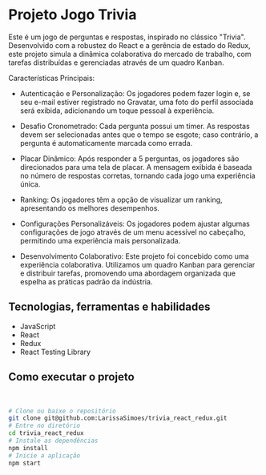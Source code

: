 # Projeto Jogo Trivia

Este é um jogo de perguntas e respostas, inspirado no clássico "Trivia". Desenvolvido com a robustez do React e a gerência de estado do Redux, este projeto simula a dinâmica colaborativa do mercado de trabalho, com tarefas distribuídas e gerenciadas através de um quadro Kanban.

Características Principais:
- Autenticação e Personalização: Os jogadores podem fazer login e, se seu e-mail estiver registrado no Gravatar, uma foto do perfil associada será exibida, adicionando um toque pessoal à experiência.

- Desafio Cronometrado: Cada pergunta possui um timer. As respostas devem ser selecionadas antes que o tempo se esgote; caso contrário, a pergunta é automaticamente marcada como errada.

- Placar Dinâmico: Após responder a 5 perguntas, os jogadores são direcionados para uma tela de placar. A mensagem exibida é baseada no número de respostas corretas, tornando cada jogo uma experiência única.

- Ranking: Os jogadores têm a opção de visualizar um ranking, apresentando os melhores desempenhos.

- Configurações Personalizáveis: Os jogadores podem ajustar algumas configurações de jogo através de um menu acessível no cabeçalho, permitindo uma experiência mais personalizada.

- Desenvolvimento Colaborativo:
Este projeto foi concebido como uma experiência colaborativa. Utilizamos um quadro Kanban para gerenciar e distribuir tarefas, promovendo uma abordagem organizada que espelha as práticas padrão da indústria.

## Tecnologias, ferramentas e habilidades
- JavaScript
- React
- Redux
- React Testing Library

 ## Como executar o projeto

<br/>

```bash
# Clone ou baixe o repositório
git clone git@github.com:LarissaSimoes/trivia_react_redux.git
# Entre no diretório
cd trivia_react_redux
# Instale as dependências
npm install
# Inicie a aplicação
npm start
```

